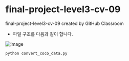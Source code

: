 # final-project-level3-cv-09
final-project-level3-cv-09 created by GitHub Classroom

- 파일 구조를 다음과 같이 합니다.

![image](https://user-images.githubusercontent.com/63527907/142895213-49b5bcc6-7ba3-4583-a28e-b251676c45bc.png)

```
python convert_coco_data.py
```
